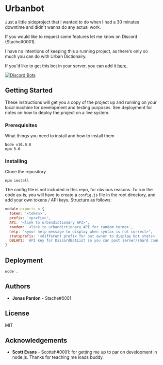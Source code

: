 # Urbanbot
Just a little sideproject that I wanted to do when I had a 30 minutes downtime and didn't wanna do any actual work.

If you would like to request some features let me know on Discord (Stache#0001).

I have no intentions of keeping this a running project, as there's only so much you can do with Urban Dictionairy.

If you'd like to get this bot in your server, you can add it [here](https://discordbots.org/bot/439102015969296387).

[![Discord Bots](https://discordbots.org/api/widget/status/439102015969296387.svg)](https://discordbots.org/bot/439102015969296387)

## Getting Started

These instructions will get you a copy of the project up and running on your local machine for development and testing purposes. See deployment for notes on how to deploy the project on a live system.

### Prerequisites

What things you need to install and how to install them

```
Node v10.0.0
npm 5.6
```

### Installing

Clone the repository

```
npm install
```

The config file is not included in this repo, for obvious reasons. To run the code as-is, you will have to create a `config.js` file in the root directory, and add your own tokens / API keys. Structure as follows:

```js
module.exports = {
  token: '<token>',
  prefix: '<prefix>',
  API: '<link to urbandictionary API>',
  random: '<link to urbandictionary API for random terms>',
  help: '<your help message to display when syntax is not correct>',
  statsprefix: '<different prefix for bot owner to display bot stats>',
  DBLAPI: 'API key for DiscordBotList so you can post server/shard count'
}
```

## Deployment

```
node .
```

## Authors

* **Jonas Pardon** - Stache#0001


## License

MIT

## Acknowledgements

* **Scott Evans** - Scotteh#0001: for getting me up to par on development in node.js. Thanks for teaching me loads buddy.
